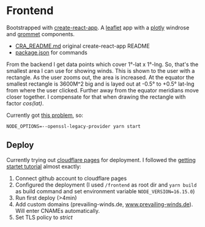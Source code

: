 # Frontend


Bootstrapped with [create-react-app](https://www.npmjs.com/package/create-react-app).
A [leaflet](https://leafletjs.com/) app with a [plotly](https://plotly.com/) windrose and [grommet](https://v2.grommet.io/) components.

- [CRA_README.md](./CRA_README.md) original create-react-app README
- [package.json](./package.json) for commands

From the backend I get data points which cover 1°-lat x 1°-lng.
So, that's the smallest area I can use for showing winds.
This is shown to the user with a rectangle.
As the user zooms out, the area is increased.
At the equator the smallest rectangle is 3600M^2 big and is layed out
at -0.5° to +0.5° lat-lng from where the user clicked.
Further away from the equator meridians move closer together.
I compensate for that when drawing the rectangle with factor _cos(lat)_.

Currently got [this problem](https://stackoverflow.com/questions/69394632/webpack-build-failing-with-err-ossl-evp-unsupported), so:

```
NODE_OPTIONS=--openssl-legacy-provider yarn start
```

## Deploy

Currently trying out [cloudflare pages](https://pages.cloudflare.com/) for deployment.
I followed the [getting startet tutorial](https://developers.cloudflare.com/pages/getting-started#adding-a-custom-domain)
almost exactly:

1. Connect github account to cloudflare pages
2. Configured the deployment (I used `/frontend` as root dir and `yarn build` as build command and set environment variable `NODE_VERSION=16.15.0`)
3. Run first deploy (>4min)
4. Add custom domains (prevailing-winds.de, www.prevailing-winds.de). Will enter CNAMEs automatically.
5. Set TLS policy to _strict_
